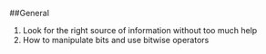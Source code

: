##General

1. Look for the right source of information without too much help
2. How to manipulate bits and use bitwise operators
